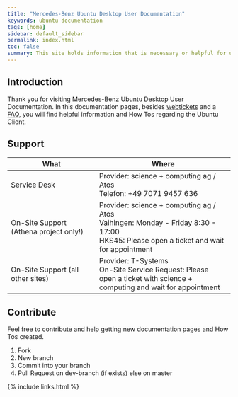 ```yaml
---
title: "Mercedes-Benz Ubuntu Desktop User Documentation"
keywords: ubuntu documentation
tags: [home]
sidebar: default_sidebar
permalink: index.html
toc: false
summary: This site holds information that is necessary or helpful for users of the Mercedes-Benz RD Ubuntu Desktop. This documentation is only for the RD Ubuntu client.
---
```



## Introduction

Thank you for visiting Mercedes-Benz Ubuntu Desktop User Documentation. In this documentation pages, besides <a href="/tickets.html">webtickets</a> and a <a href="/faq.html">FAQ</a>, you will find helpful information and How Tos regarding the Ubuntu Client.

## Support

| What | Where |
|------|---------|
| Service Desk | Provider: science + computing ag / Atos <br>Telefon: +49 7071 9457 636 |
| On-Site Support (Athena project only!) | Provider: science + computing ag / Atos <br>Vaihingen: Monday - Friday 8:30 - 17:00 <br>HKS45: Please open a ticket and wait for appointment |
| On-Site Support (all other sites)     | Provider: T-Systems <br>On-Site Service Request: Please open a ticket with science + <br>computing and wait for appointment |

## Contribute

Feel free to contribute and help getting new documentation pages and How Tos created.
1. Fork 
2. New branch
3. Commit into your branch
4. Pull Request on dev-branch (if exists) else on master

{% include links.html %}
